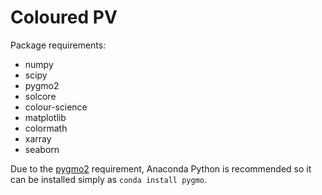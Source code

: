 # Coloured PV

Package requirements:
- numpy
- scipy
- pygmo2
- solcore
- colour-science
- matplotlib
- colormath
- xarray
- seaborn

Due to the [pygmo2](https://esa.github.io/pygmo2/install.html) requirement, Anaconda Python is recommended
so it can be installed simply as `conda install pygmo`.